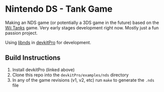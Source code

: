 # Nintendo DS - Tank Game

Making an NDS game (or potentially a 3DS game in the future) based on the [Wii Tanks](https://nintendo.fandom.com/wiki/Tanks!) game. Very early stages development right now. Mostly just a fun passion project.

Using [libnds](https://github.com/devkitPro/libnds) in [devkitPro](https://devkitpro.org/) for development.

## Build Instructions

1. Install devkitPro (linked above)
2. Clone this repo into the `devkitPro/examples/nds` directory
3. In any of the game revisions (v1, v2, etc) run `make` to generate the `.nds` file
